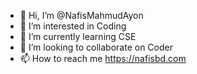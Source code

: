 - 👋 Hi, I’m @NafisMahmudAyon
- 👀 I’m interested in Coding
- 🌱 I’m currently learning CSE
- 💞️ I’m looking to collaborate on Coder
- 📫 How to reach me https://nafisbd.com

<!---
NafisMahmudAyon/NafisMahmudAyon is a ✨ special ✨ repository because its `README.md` (this file) appears on your GitHub profile.
You can click the Preview link to take a look at your changes.
--->
